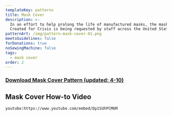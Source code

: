 ```yaml
---
templateKey: patterns
title: Mask Cover
description: >-
  In an effort to help prolong the life of manufactured masks, the mask cover by
  Created for Crisis is being requested by staff across the United States.
patternArt: /img/pattern-mask-cover-01.png
meetsGuidelines: false
forDonations: true
noSewingMachine: false
tags:
  - mask cover
order: 2
---
```


### [Download Mask Cover Pattern (updated: 4-10)](https://masksnow.org/docs/CFCMask_cover_4_7.pdf)

## Mask Cover How-to Video
`youtube:https://www.youtube.com/embed/Dp1SUhPCM6M`

